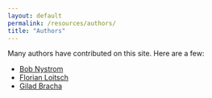 ```yaml
---
layout: default
permalink: /resources/authors/
title: "Authors"
---
```


Many authors have contributed on this site. Here are a few:

* [Bob Nystrom](bob-nystrom)
* [Florian Loitsch](florian-loitsch)
* [Gilad Bracha](gilad-bracha)

